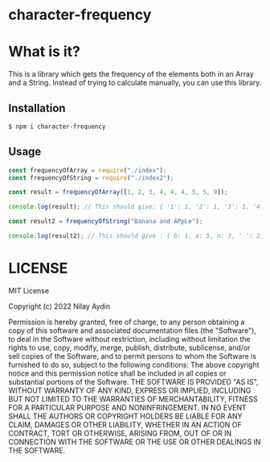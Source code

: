 # character-frequency

# What is it?

This is a library which gets the frequency of the elements both in an Array and a String. Instead of trying to calculate manually, you can use this library.

## Installation

```sh
$ npm i character-frequency
```

## Usage

```js
const frequencyOfArray = require("./index");
const frequencyOfString = require("./index2");

const result = frequencyOfArray([1, 2, 3, 4, 4, 4, 5, 5, 9]);

console.log(result); // This should give: { '1': 1, '2': 1, '3': 1, '4': 3, '5': 2, '9': 1 }

const result2 = frequencyOfString("Banana and APpLe");

console.log(result2); // This should give : { b: 1, a: 5, n: 3, ' ': 2, d: 1, p: 2, l: 1, e: 1 }
```

# LICENSE

MIT License

Copyright (c) 2022 Nilay Aydin

Permission is hereby granted, free of charge, to any person obtaining a copy
of this software and associated documentation files (the "Software"), to deal
in the Software without restriction, including without limitation the rights
to use, copy, modify, merge, publish, distribute, sublicense, and/or sell
copies of the Software, and to permit persons to whom the Software is
furnished to do so, subject to the following conditions:
The above copyright notice and this permission notice shall be included in all
copies or substantial portions of the Software.
THE SOFTWARE IS PROVIDED "AS IS", WITHOUT WARRANTY OF ANY KIND, EXPRESS OR
IMPLIED, INCLUDING BUT NOT LIMITED TO THE WARRANTIES OF MERCHANTABILITY,
FITNESS FOR A PARTICULAR PURPOSE AND NONINFRINGEMENT. IN NO EVENT SHALL THE
AUTHORS OR COPYRIGHT HOLDERS BE LIABLE FOR ANY CLAIM, DAMAGES OR OTHER
LIABILITY, WHETHER IN AN ACTION OF CONTRACT, TORT OR OTHERWISE, ARISING FROM,
OUT OF OR IN CONNECTION WITH THE SOFTWARE OR THE USE OR OTHER DEALINGS IN THE
SOFTWARE.
